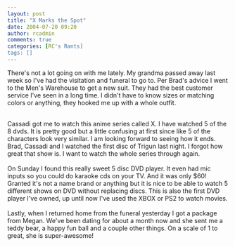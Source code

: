 ```yaml
---
layout: post
title: "X Marks the Spot"
date: 2004-07-20 09:20
author: rcadmin
comments: true
categories: [RC's Rants]
tags: []
---
```

There's not a lot going on with me lately. My grandma passed away last week so I've had the visitation and funeral to go to. Per Brad's advice I went to the Men's Warehouse to get a new suit. They had the best customer service I've seen in a long time. I didn't have to know sizes or matching colors or anything, they hooked me up with a whole outfit.
<br />

<br />
Cassadi got me to watch this anime series called X. I have watched 5 of the 8 dvds. It is pretty good but a little confusing at first since like 5 of the characters look very similar. I am looking forward to seeing how it ends. Brad, Cassadi and I watched the first disc of Trigun last night. I forgot how great that show is. I want to watch the whole series through again.
<br />

<br />
On Sunday I found this really sweet 5 disc DVD player. It even had mic inputs so you could do karaoke cds on your TV. And it was only $60! Granted it's not a name brand or anything but it is nice to be able to watch 5 different shows on DVD without replacing discs. This is also the first DVD player I've owned, up until now I've used the XBOX or PS2 to watch movies.
<br />

<br />
Lastly, when I returned home from the funeral yesterday I got a package from Megan. We've been dating for about a month now and she sent me a teddy bear, a happy fun ball and a couple other things. On a scale of 1 to great, she is super-awesome!
